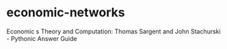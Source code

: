 # economic-networks
Economic s Theory and Computation: Thomas Sargent and John Stachurski - Pythonic Answer Guide
